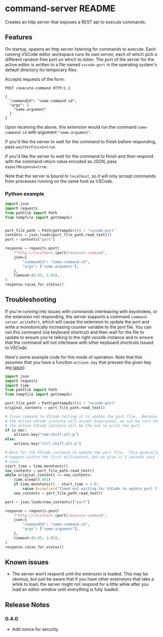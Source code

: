 # command-server README

Creates an http server that exposes a REST api to execute commands. 

## Features

On startup, spawns an http server listening for commands to execute. Each
running VSCode editor workspace runs its own server, each of which pick a
different random free port on which to listen.
The port of the server for the active editor is written to a file named
`vscode-port` in the operating system's default directory for temporary files.

Accepts requests of the form:

```http
POST /execute-command HTTP/1.1

{
  "commandId": "some-command-id",
  "args": [
    "some-argument"
  ]
}
```

Upon receiving the above, this extension would run the command
`some-command-id` with argument `"some-argument"`.

If you'd like the server to wait for the command to finish before responding,
pass `waitForFinish=true`.

If you'd like the server to wait for the command to finish and then respond
with the command return value encoded as JSON, pass `expectResponse=true`.

Note that the server is bound to `localhost`, so it will only accept commands
from processes running on the same host as VSCode.

### Python example

```py
import json
import requests
from pathlib import Path
from tempfile import gettempdir


port_file_path = Path(gettempdir()) / "vscode-port"
contents = json.loads(port_file_path.read_text())
port = contents["port"]

response = requests.post(
    f"http://localhost:{port}/execute-command",
    json={
        "commandId": "some-command-id",
        "args": ["some-argument"],
    },
    timeout=(0.05, 3.05),
)
response.raise_for_status()
```

## Troubleshooting

If you're running into issues with commands interleaving with keystrokes, or the extension not responding, the server supports a command `command-server.writePort`, which will cause the extension to update the port and write a monotonically increasing counter variable to the port file.  You can run this command (via keyboard shortcut) and then wait for the file to update to ensure you're talking to the right vscode instance and to ensure that the command will not interleave with other keyboard shortcuts issued to VSCode.

Here's some example code for this mode of operation. Note that this assumes
that you have a function `actions.key` that presses the given key (eg
[talon](https://talonvoice.com/)):

```py
import json
import requests
import time
from pathlib import Path
from tempfile import gettempdir

port_file_path = Path(gettempdir()) / "vscode-port"
original_contents = port_file_path.read_text()

# Issue command to VSCode telling it to update the port file.  Because only
# the active VSCode instance will accept keypresses, we can be sure that
# the active VSCode instance will be the one to write the port.
if is_mac:
    actions.key("cmd-shift-alt-p")
else:
    actions.key("ctrl-shift-alt-p")

# Wait for the VSCode instance to update the port file.  This generally
# happens within the first millisecond, but we give it 3 seconds just in
# case.
start_time = time.monotonic()
new_contents = port_file_path.read_text()
while original_contents == new_contents:
    time.sleep(0.001)
    if time.monotonic() - start_time > 3.0:
        raise Exception("Timed out waiting for VSCode to update port file")
    new_contents = port_file_path.read_text()

port = json.loads(new_contents)["port"]

response = requests.post(
    f"http://localhost:{port}/execute-command",
    json={
        "commandId": "some-command-id",
        "args": ["some-argument"],
    },
    timeout=(0.05, 3.05),
)
response.raise_for_status()
```

## Known issues

- The server won't respond until the extension is loaded.  This may be obvious,
  but just be aware that if you have other extensions that take a while to
  load, the server might not respond for a little while after you load an
  editor window until everything is fully loaded.

## Release Notes

### 0.4.0
- Add nonce for security